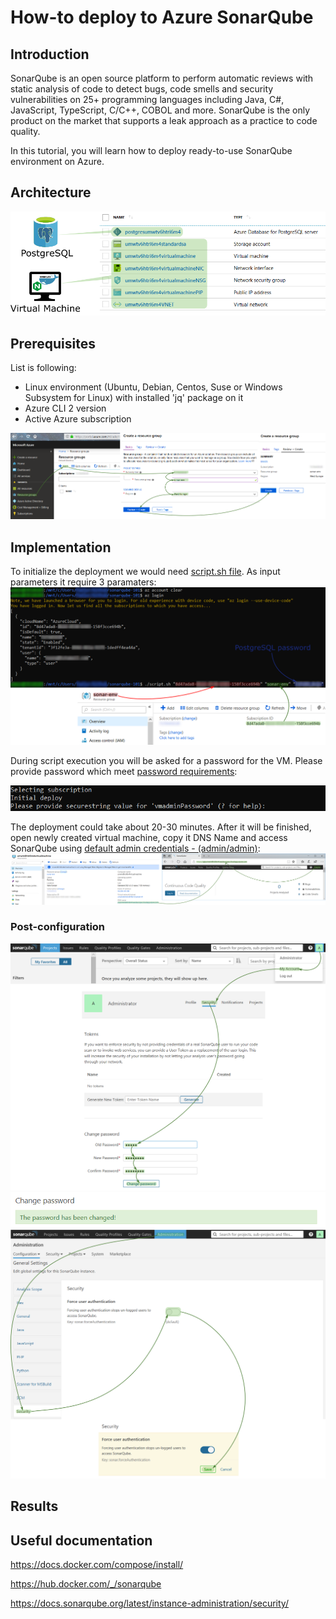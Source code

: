 # How-to deploy to Azure SonarQube

## Introduction
SonarQube is an open source platform to perform automatic reviews with static analysis of code to detect bugs, code smells and security vulnerabilities on 25+ programming languages including Java, C#, JavaScript, TypeScript, C/C++, COBOL and more. SonarQube is the only product on the market that supports a leak approach as a practice to code quality.

In this tutorial, you will learn how to deploy ready-to-use SonarQube environment on Azure.

## Architecture
![](/images/sonarqube-101/sonar_arch.png)

## Prerequisites
List is following:
* Linux environment (Ubuntu, Debian, Centos, Suse or Windows Subsystem for Linux) with installed 'jq' package on it
* Azure CLI 2 version
* Active Azure subscription

![](/images/sonarqube-101/azure_new_group.png)

## Implementation
To initialize the deployment we would need [script.sh file](https://github.com/groovy-sky/azure/raw/master/sonarqube-101/script.sh). As input parameters it require 3 paramaters: 
![](/images/sonarqube-101/deploy_param.png)

During script execution you will be asked for a password for the VM. Please provide password which meet [password requirements](https://docs.microsoft.com/en-us/azure/virtual-machines/windows/faq#what-are-the-password-requirements-when-creating-a-vm):

![](/images/sonarqube-101/vm_password.png)

The deployment could take about 20-30 minutes. After it will be finished, open newly created virtual machine, copy it DNS Name and access SonarQube using [default admin credentials - 
(admin/admin)](https://docs.sonarqube.org/latest/instance-administration/security/#header-2):
![](/images/sonarqube-101/result.png)

### Post-configuration
![](/images/sonarqube-101/sonar_admin_pass.png)
![](/images/sonarqube-101/pass_change.png)
![](/images/sonarqube-101/sonar_off_anonym.png)

## Results


## Useful documentation

https://docs.docker.com/compose/install/

https://hub.docker.com/_/sonarqube

https://docs.sonarqube.org/latest/instance-administration/security/
